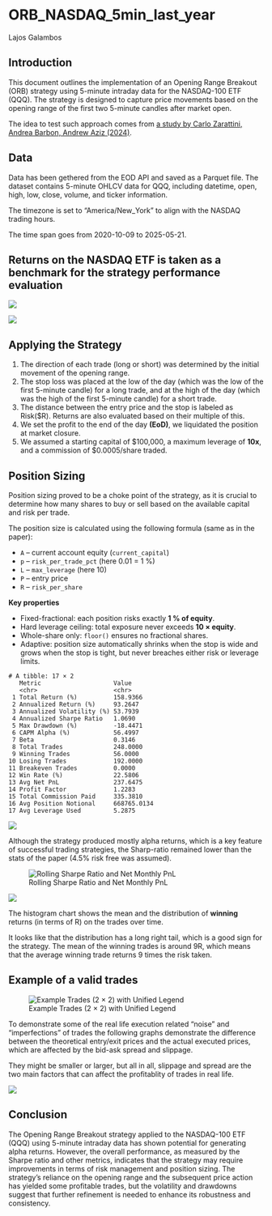# ORB_NASDAQ_5min_last_year
Lajos Galambos

## Introduction

This document outlines the implementation of an Opening Range Breakout
(ORB) strategy using 5-minute intraday data for the NASDAQ-100 ETF
(QQQ). The strategy is designed to capture price movements based on the
opening range of the first two 5-minute candles after market open.

The idea to test such approach comes from [a study by Carlo Zarattini,
Andrea Barbon, Andrew Aziz
(2024)](https://papers.ssrn.com/sol3/papers.cfm?abstract_id=4729284).

## Data

Data has been gethered from the EOD API and saved as a Parquet file. The
dataset contains 5-minute OHLCV data for QQQ, including datetime, open,
high, low, close, volume, and ticker information.

The timezone is set to “America/New_York” to align with the NASDAQ
trading hours.

The time span goes from 2020-10-09 to 2025-05-21.

## Returns on the NASDAQ ETF is taken as a benchmark for the strategy performance evaluation

![](ORB_attempt1_last_year.markdown_strict_files/figure-markdown_strict/unnamed-chunk-4-1.png)

![](ORB_attempt1_last_year.markdown_strict_files/figure-markdown_strict/unnamed-chunk-4-2.png)

## Applying the Strategy

1.  The direction of each trade (long or short) was determined by the
    initial movement of the opening range.
2.  The stop loss was placed at the low of the day (which was the low of
    the first 5-minute candle) for a long trade, and at the high of the
    day (which was the high of the first 5-minute candle) for a short
    trade.
3.  The distance between the entry price and the stop is labeled as
    Risk($R). Returns are also evaluated based on their multiple of
    this.
4.  We set the profit to the end of the day **(EoD)**, we liquidated the
    position at market closure.
5.  We assumed a starting capital of $100,000, a maximum leverage of
    **10x**, and a commission of $0.0005/share traded.

## Position Sizing

Position sizing proved to be a choke point of the strategy, as it is
crucial to determine how many shares to buy or sell based on the
available capital and risk per trade.

The position size is calculated using the following formula (same as in
the paper):

-   `A` – current account equity (`current_capital`)  
-   `p` – `risk_per_trade_pct` (here 0.01 = 1 %)  
-   `L` – `max_leverage` (here 10)  
-   `P` – entry price  
-   `R` – `risk_per_share`

**Key properties**

-   Fixed-fractional: each position risks exactly **1 % of equity**.  
-   Hard leverage ceiling: total exposure never exceeds **10 ×
    equity**.  
-   Whole-share only: `floor()` ensures no fractional shares.  
-   Adaptive: position size automatically shrinks when the stop is wide
    and grows when the stop is tight, but never breaches either risk or
    leverage limits.

<!-- -->

    # A tibble: 17 × 2
       Metric                    Value      
       <chr>                     <chr>      
     1 Total Return (%)          158.9366   
     2 Annualized Return (%)     93.2647    
     3 Annualized Volatility (%) 53.7939    
     4 Annualized Sharpe Ratio   1.0690     
     5 Max Drawdown (%)          -18.4471   
     6 CAPM Alpha (%)            56.4997    
     7 Beta                      0.3146     
     8 Total Trades              248.0000   
     9 Winning Trades            56.0000    
    10 Losing Trades             192.0000   
    11 Breakeven Trades          0.0000     
    12 Win Rate (%)              22.5806    
    13 Avg Net PnL               237.6475   
    14 Profit Factor             1.2283     
    15 Total Commission Paid     335.3810   
    16 Avg Position Notional     668765.0134
    17 Avg Leverage Used         5.2875     

![](ORB_attempt1_last_year.markdown_strict_files/figure-markdown_strict/unnamed-chunk-8-1.png)

Although the strategy produced mostly alpha returns, which is a key
feature of successful trading strategies, the Sharp-ratio remained lower
than the stats of the paper (4.5% risk free was assumed).

<figure>
<img
src="ORB_attempt1_last_year.markdown_strict_files/figure-markdown_strict/unnamed-chunk-9-1.png"
alt="Rolling Sharpe Ratio and Net Monthly PnL" />
<figcaption aria-hidden="true">Rolling Sharpe Ratio and Net Monthly
PnL</figcaption>
</figure>

![](ORB_attempt1_last_year.markdown_strict_files/figure-markdown_strict/unnamed-chunk-12-1.png)

The histogram chart shows the mean and the distribution of **winning**
returns (in terms of R) on the trades over time.

It looks like that the distribution has a long right tail, which is a
good sign for the strategy. The mean of the winning trades is around 9R,
which means that the average winning trade returns 9 times the risk
taken.

## Example of a valid trades

<figure>
<img
src="ORB_attempt1_last_year.markdown_strict_files/figure-markdown_strict/unnamed-chunk-13-1.png"
alt="Example Trades (2 × 2) with Unified Legend" />
<figcaption aria-hidden="true">Example Trades (2 × 2) with Unified
Legend</figcaption>
</figure>

To demonstrate some of the real life execution related “noise” and
“imperfections” of trades the following graphs demonstrate the
difference between the theoretical entry/exit prices and the actual
executed prices, which are affected by the bid-ask spread and slippage.

They might be smaller or larger, but all in all, slippage and spread are
the two main factors that can affect the profitablity of trades in real
life.

![](ORB_attempt1_last_year.markdown_strict_files/figure-markdown_strict/unnamed-chunk-14-1.png)

## Conclusion

The Opening Range Breakout strategy applied to the NASDAQ-100 ETF (QQQ)
using 5-minute intraday data has shown potential for generating alpha
returns. However, the overall performance, as measured by the Sharpe
ratio and other metrics, indicates that the strategy may require
improvements in terms of risk management and position sizing. The
strategy’s reliance on the opening range and the subsequent price action
has yielded some profitable trades, but the volatility and drawdowns
suggest that further refinement is needed to enhance its robustness and
consistency.
